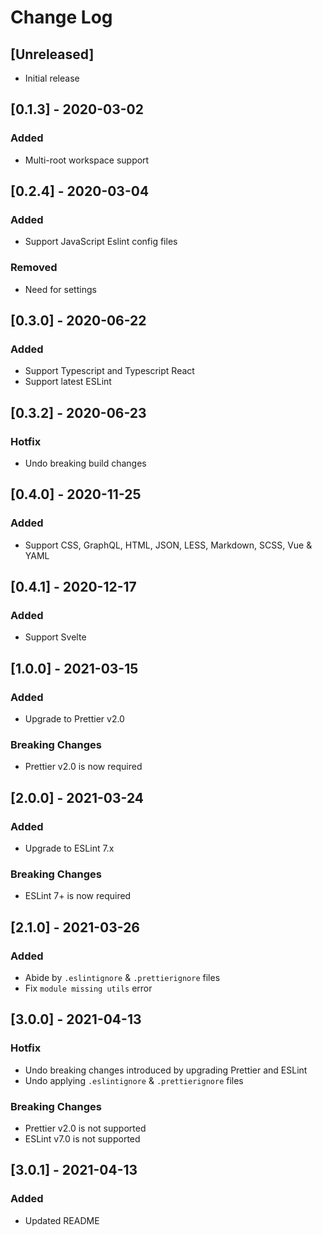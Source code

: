 # Change Log

## [Unreleased]

- Initial release

## [0.1.3] - 2020-03-02
### Added
- Multi-root workspace support

## [0.2.4] - 2020-03-04
### Added
- Support JavaScript Eslint config files
### Removed
- Need for settings 

## [0.3.0] - 2020-06-22
### Added
- Support Typescript and Typescript React
- Support latest ESLint

## [0.3.2] - 2020-06-23
### Hotfix
- Undo breaking build changes

## [0.4.0] - 2020-11-25
### Added
- Support CSS, GraphQL, HTML, JSON, LESS, Markdown, SCSS, Vue & YAML

## [0.4.1] - 2020-12-17
### Added
- Support Svelte

## [1.0.0] - 2021-03-15
### Added
- Upgrade to Prettier v2.0

### Breaking Changes
- Prettier v2.0 is now required

## [2.0.0] - 2021-03-24
### Added
- Upgrade to ESLint 7.x

### Breaking Changes
- ESLint 7+ is now required

## [2.1.0] - 2021-03-26

### Added
- Abide by `.eslintignore` & `.prettierignore` files
- Fix `module missing utils` error

## [3.0.0] - 2021-04-13

### Hotfix
- Undo breaking changes introduced by upgrading Prettier and ESLint
- Undo applying `.eslintignore` & `.prettierignore` files

### Breaking Changes
- Prettier v2.0 is not supported
- ESLint v7.0 is not supported

## [3.0.1] - 2021-04-13

### Added
- Updated README